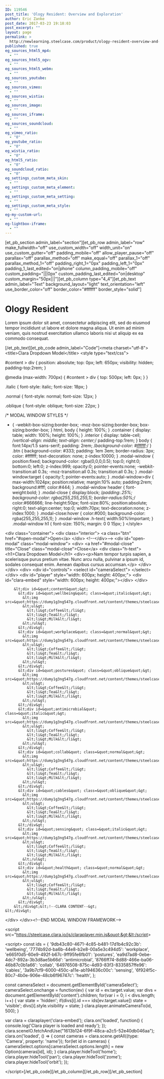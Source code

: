 ```yaml
---
ID: 119546
post_title: 'Ology Resident: Overview and Exploration'
author: Eric Zanke
post_date: 2017-03-23 19:18:03
post_excerpt: ""
layout: page
permalink: >
  http://newlearning.steelcase.com/product/ology-resident-overview-and-exploration/
published: true
eg_sources_html5_mp4:
  - ""
eg_sources_html5_ogv:
  - ""
eg_sources_html5_webm:
  - ""
eg_sources_youtube:
  - ""
eg_sources_vimeo:
  - ""
eg_sources_wistia:
  - ""
eg_sources_image:
  - ""
eg_sources_iframe:
  - ""
eg_sources_soundcloud:
  - ""
eg_vimeo_ratio:
  - "0"
eg_youtube_ratio:
  - "0"
eg_wistia_ratio:
  - "0"
eg_html5_ratio:
  - "0"
eg_soundcloud_ratio:
  - "0"
eg_settings_custom_meta_skin:
  - ""
eg_settings_custom_meta_element:
  - ""
eg_settings_custom_meta_setting:
  - ""
eg_settings_custom_meta_style:
  - ""
eg-my-custom-url:
  - ""
eg-lightbox-iframe:
  - ""
---
```

[et_pb_section admin_label="section"][et_pb_row admin_label="row" make_fullwidth="off" use_custom_width="off" width_unit="on" use_custom_gutter="off" padding_mobile="off" allow_player_pause="off" parallax="off" parallax_method="off" make_equal="off" parallax_1="off" parallax_method_1="off" padding_right_1="0px" padding_left_1="0px" padding_1_last_edited="on|phone" column_padding_mobile="off" custom_padding="|||0px" custom_padding_last_edited="on|desktop" custom_margin="50px|||"][et_pb_column type="4_4"][et_pb_text admin_label="Text" background_layout="light" text_orientation="left" use_border_color="off" border_color="#ffffff" border_style="solid"]

<h1>Ology Resident</h1>
Lorem ipsum dolor sit amet, consectetur adipiscing elit, sed do eiusmod tempor incididunt ut labore et dolore magna aliqua. Ut enim ad minim veniam, quis nostrud exercitation ullamco laboris nisi ut aliquip ex ea commodo consequat.

[/et_pb_text][et_pb_code admin_label="Code"]&lt;meta charset=&quot;utf-8&quot;&gt;
&lt;title&gt;Clara Dropdown Model&lt;/title&gt;
&lt;style type=&quot;text/css&quot;&gt;


#content &gt; div {
  position: absolute;
  top: 0px;
  left: 650px;
  visibility: hidden;
  padding-top:2rem;
}

@media (max-width: 700px) {
  #content &gt; div {
    top: 500px;
    left: 0px;
  }
}


.italic {
  font-style: italic;
  font-size: 18px;
}

.normal {
  font-style: normal;
  font-size: 12px;
}

.oblique {
  font-style: oblique;
  font-size: 22px;
}

/* MODAL WINDOW STYLES */
* {
  -webkit-box-sizing:border-box;
  -moz-box-sizing:border-box;
  box-sizing:border-box;
}
html, body {
  height: 100%;
}
.container {
  display: table;
  width: 100%;
  height: 100%;
}
.interior {
  display: table-cell;
  /*vertical-align: middle;
  text-align: center;*/
  padding-top:1rem;
}
body {
  font:14px/1.5 sans-serif;
  padding: 2rem;
  /*background-color: #ffffff;*/
}
.btn {
  background-color: #333;
  padding: 1em 3em;
  border-radius: 3px;
  color: #ffffff;
  text-decoration: none;
  z-index:10000;
}
.modal-window {
  position:fixed;
  background-color: rgba(0,0,0,0.5);
  top:0;
  right:0;
  bottom:0;
  left:0;
  z-index:999;
  opacity:0;
  pointer-events:none;
  -webkit-transition:all 0.3s;
  -moz-transition:all 0.3s;
  transition:all 0.3s;
}
.modal-window:target {
  opacity:1;
  pointer-events:auto;
}
.modal-window&gt;div {
  max-width:1024px;
  position:relative;
  margin:10% auto;
  padding:2rem;
  background:#fff;
  color:#444;
}
.modal-window header {
  font-weight:bold;
}
.modal-close {
  display:block;
  /*padding:.25%;
  background-color: rgba(255,255,255,1);
  border-radius:50%;*/
  color:#666666;
  line-height:50px;
  font-size:80%;
  position:absolute;
  right:0;
  text-align:center;
  top:0;
  width:70px;
  text-decoration:none;
  z-index:1000;
}
.modal-close:hover {
  color:#000;
  background-color: rgba(255,255,255,1);
}
.modal-window .h-text{
  width:50%!important;
  }
.modal-window h1 {
  font-size: 150%;
  margin: 0 0 15px;
}
&lt;/style&gt;



&lt;div class=&quot;container&quot;&gt;
    &lt;div class=&quot;interior&quot;&gt;
      &lt;a class=&quot;btn&quot; href=&quot;#open-modal&quot;&gt;Open&lt;/a&gt;
    &lt;/div&gt;
  &lt;!--&lt;/div&gt;--&gt;
  &lt;div id=&quot;open-modal&quot; class=&quot;modal-window&quot;&gt;
    &lt;div&gt;
      &lt;a href=&quot;#modal-close&quot; title=&quot;Close&quot; class=&quot;modal-close&quot;&gt;Close&lt;/a&gt;
       &lt;div class=&quot;h-text&quot;&gt;
         &lt;h1&gt;Clara Dropdown Model&lt;/h1&gt;
         &lt;div&gt;&lt;p&gt;Nam tempor turpis sapien, a scelerisque purus pretium vitae. Nunc arcu nulla, pulvinar a ipsum id, sodales consequat enim. Aenean dapibus cursus accumsan.&lt;/p&gt;
       &lt;/div&gt;
    &lt;/div&gt;
      &lt;div&gt;
        &lt;div id=&quot;controls&quot;&gt;
          &lt;select id=&quot;cameraSelect&quot;&gt;
          &lt;/select&gt;
        &lt;/div&gt;
        &lt;div id=&quot;player&quot; style=&quot;width: 600px; height: 400px;&quot;&gt;
          &lt;div id=&quot;clara-embed&quot; style=&quot;width: 600px; height: 400px;&quot;&gt;&lt;/div&gt;
        &lt;/div&gt;
        
        &lt;div id=&quot;content&quot;&gt;
          &lt;div id=&quot;wellbeing&quot; class=&quot;italic&quot;&gt;
            &lt;img src=&quot;https://dumy1g3ng547g.cloudfront.net/content/themes/steelcase/img/logo.svg&quot;&gt;
            &lt;ul&gt;
              &lt;li&gt;Coffee&lt;/li&gt;
              &lt;li&gt;Tea&lt;/li&gt;
              &lt;li&gt;Milk&lt;/li&gt;
            &lt;/ul&gt;
          &lt;/div&gt;
          &lt;div id=&quot;workplace&quot; class=&quot;normal&quot;&gt;
            &lt;img src=&quot;https://dumy1g3ng547g.cloudfront.net/content/themes/steelcase/img/logo.svg&quot;&gt;
            &lt;ul&gt;
              &lt;li&gt;Coffee&lt;/li&gt;
              &lt;li&gt;Tea&lt;/li&gt;
              &lt;li&gt;Milk&lt;/li&gt;
            &lt;/ul&gt;
          &lt;/div&gt;
          &lt;div id=&quot;postures&quot; class=&quot;oblique&quot;&gt;
            &lt;img src=&quot;https://dumy1g3ng547g.cloudfront.net/content/themes/steelcase/img/logo.svg&quot;&gt;
            &lt;ul&gt;
              &lt;li&gt;Coffee&lt;/li&gt;
              &lt;li&gt;Tea&lt;/li&gt;
              &lt;li&gt;Milk&lt;/li&gt;
            &lt;/ul&gt;
          &lt;/div&gt;
          &lt;div id=&quot;antimicrobial&quot; class=&quot;italic&quot;&gt;
            &lt;img src=&quot;https://dumy1g3ng547g.cloudfront.net/content/themes/steelcase/img/logo.svg&quot;&gt;
            &lt;ul&gt;
              &lt;li&gt;Coffee&lt;/li&gt;
              &lt;li&gt;Tea&lt;/li&gt;
              &lt;li&gt;Milk&lt;/li&gt;
            &lt;/ul&gt;
          &lt;/div&gt;
          &lt;div id=&quot;collab&quot; class=&quot;normal&quot;&gt;
            &lt;img src=&quot;https://dumy1g3ng547g.cloudfront.net/content/themes/steelcase/img/logo.svg&quot;&gt;
            &lt;ul&gt;
              &lt;li&gt;Coffee&lt;/li&gt;
              &lt;li&gt;Tea&lt;/li&gt;
              &lt;li&gt;Milk&lt;/li&gt;
            &lt;/ul&gt;
          &lt;/div&gt;
          &lt;div id=&quot;cables&quot; class=&quot;oblique&quot;&gt;
            &lt;img src=&quot;https://dumy1g3ng547g.cloudfront.net/content/themes/steelcase/img/logo.svg&quot;&gt;     
            &lt;ul&gt;
              &lt;li&gt;Coffee&lt;/li&gt;
              &lt;li&gt;Tea&lt;/li&gt;
              &lt;li&gt;Milk&lt;/li&gt;
            &lt;/ul&gt;
          &lt;/div&gt;
          &lt;div id=&quot;sensing&quot; class=&quot;italic&quot;&gt;
            &lt;img src=&quot;https://dumy1g3ng547g.cloudfront.net/content/themes/steelcase/img/logo.svg&quot;&gt;    
            &lt;ul&gt;
              &lt;li&gt;Coffee&lt;/li&gt;
              &lt;li&gt;Tea&lt;/li&gt;
              &lt;li&gt;Milk&lt;/li&gt;
            &lt;/ul&gt;
          &lt;/div&gt;
          &lt;div id=&quot;health&quot; class=&quot;normal&quot;&gt;
            &lt;img src=&quot;https://dumy1g3ng547g.cloudfront.net/content/themes/steelcase/img/logo.svg&quot;&gt;     
            &lt;ul&gt;
              &lt;li&gt;Coffee&lt;/li&gt;
              &lt;li&gt;Tea&lt;/li&gt;
              &lt;li&gt;Milk&lt;/li&gt;
            &lt;/ul&gt;
          &lt;/div&gt;
        &lt;/div&gt;&lt;!--CLARA CONTENT--&gt;
    &lt;/div&gt;
  &lt;/div&gt;
&lt;/div&gt;&lt;!--END MODAL WINDOW FRAMEWORK--&gt;
  
&lt;script src=&quot;https://steelcase.clara.io/js/claraplayer.min.js&quot;&gt;&lt;/script&gt; 

&lt;script&gt;
const ids = {
  &#x27;9db43c80-4671-4c85-b481-17d1b4c92c3b&#x27;: &#x27;wellbeing&#x27;,
  &#x27;7774b92d-ba6b-44e8-b2e8-00a5e3c494d5&#x27;: &#x27;workplace&#x27;,
  &#x27;e665f0d5-60e9-492f-b67c-9ff95fe6fb01&#x27;: &#x27;postures&#x27;,
  &#x27;ea9d7ad8-0ebe-4dc7-892a-3b3d8ae5b66d&#x27;: &#x27;antimicrobial&#x27;,
  &#x27;8766ff74-8d88-466e-ba06-46b87c0b1a66&#x27;: &#x27;collab&#x27;,
  &#x27;64976508-875c-4d93-83f3-8335857ffe96&#x27;: &#x27;cables&#x27;,
  &#x27;3a9b7cf9-6000-450c-a11e-ab194636c00c&#x27;: &#x27;sensing&#x27;,
  &#x27;6f924f5c-80c7-4b0e-906e-48cb6f96747c&#x27;: &#x27;health&#x27;,
};

const cameraSelect = document.getElementById(&#x27;cameraSelect&#x27;);
cameraSelect.onchange = function(ev) {
   var id = ev.target.value;
   var divs = document.getElementById(&#x27;content&#x27;).children;
   for(var i = 0; i &lt; divs.length; i++) {
     var state = &#x27;hidden&#x27;;
     if(divs[i].id === ids[ev.target.value])
       state = &#x27;visible&#x27;;
     divs[i].style.visibility = state;
   }
   clara.player.animateCameraTo(id, 500);
}

var clara = claraplayer(&#x27;clara-embed&#x27;); 
clara.on(&#x27;loaded&#x27;, function() { console.log(&#x27;Clara player is loaded and ready&#x27;); }); 
clara.sceneIO.fetchAndUse(&quot;1613b124-6f9f-48ca-a2c5-52e40db046aa&quot;); 
clara.on(&#x27;loaded&#x27;, () =&gt; { 
  const cameras = clara.scene.getAll({type: &#x27;Camera&#x27;, property: &#x27;name&#x27;}); 
  for(let id in cameras) { 
    cameraSelect.options[cameraSelect.options.length] = new Option(cameras[id], id);
  } 
  clara.player.hideTool(&#x27;home&#x27;);
  clara.player.hideTool(&#x27;pan&#x27;);
  clara.player.hideTool(&#x27;zome&#x27;);
  clara.player.hideTool(&#x27;orbit&#x27;);
});


&lt;/script&gt;[/et_pb_code][/et_pb_column][/et_pb_row][/et_pb_section]